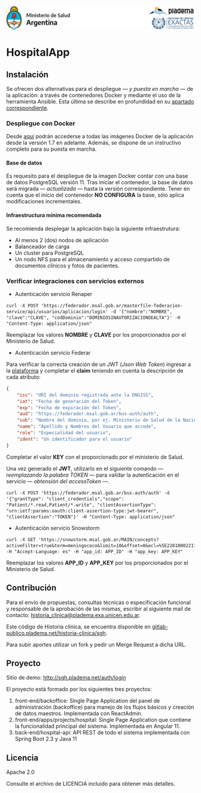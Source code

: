 ![Historia Clinica](documentacion/images/HC-logo.png)

# HospitalApp

## Instalación
Se ofrecen dos alternativas para el despliegue — *y puesta en marcha* — de la aplicación: a través de contenedores Docker y mediante el uso de la herramienta Ansible. Esta última se describe en profundidad en su [apartado correspondiente](/sgh-ansible/README.md).

### Despliegue con Docker
Desde [aquí](https://hub.docker.com/r/historiaclinica/hsi) podrán accederse a todas las imágenes Docker de la aplicación desde la versión 1.7 en adelante. Además, se dispone de un instructivo completo para su puesta en marcha. 

#### Base de datos
Es requesito para el despliegue de la imagen Docker contar con una base de datos PostgreSQL versión 11. Tras iniciar el contenedor, la base de datos será migrada — *actualizada* — hasta la versión correspondiente. Tener en cuenta que el inicio del contenedor **NO CONFIGURA** la base, sólo aplica modificaciones incrementales.

#### Infraestructura mínima recomendada
Se recomienda desplegar la aplicación bajo la siguiente infraestrutura:
* Al menos 2 (dos) nodos de aplicación
* Balanceador de carga
* Un cluster para PostgreSQL
* Un nodo NFS para el almacenamiento y acceso compartido de documentos clínicos y fotos de pacientes. 

### Verificar integraciones con servicios externos

* Autenticación servicio Renaper

```shell
curl -X POST 'https://federador.msal.gob.ar/masterfile-federacion-service/api/usuarios/aplicacion/login' -d '{"nombre":"NOMBRE", "clave":"CLAVE", "codDominio":"DOMINIOSINAUTORIZACIONDEALTA"}' -H "Content-Type: application/json"
```

Reemplazar los valores **NOMBRE** y **CLAVE** por los proporcionados por el Ministerio de Salud.


* Autenticación servicio Federar 

Para verificar la correcta creación de un JWT (*Json Web Token*) ingresar a la [plataforma](http://jwtbuilder.jamiekurtz.com/) y completar el **claim** teniendo en cuenta la descripción de cada atributo:

```json
{
	"iss": "URI del dominio registrada ante la DNGISS",
	"iat": "Fecha de generación del Token", 
	"exp": "Fecha de expiración del Token",
	"aud": "https://federador.msal.gob.ar/bus-auth/auth",
	"sub": "Nombre del dominio, por ej. Ministerio de Salud de la Nación",
	"name": "Apellido y Nombres del Usuario que accede",
	"role": "Especialidad del usuario",
	"ident": "Un identificador para el usuario"
}
```

Completar el valor **KEY** con el proporcionado por el ministerio de Salud.

Una vez generado el **JWT**, utilizarlo en el siguiente comando — *reemplazando la palabra TOKEN* — para validar la autenticación en el servicio — *obtensión del accessToken* —.

```shell
curl -X POST 'https://federador.msal.gob.ar/bus-auth/auth' -d '{"grantType": "client_credentials","scope": "Patient/*.read,Patient/*.write", "clientAssertionType": "urn:ietf:params:oauth:client-assertion-type:jwt-bearer", "clientAssertion":"TOKEN"}' -H "Content-Type: application/json"
```

* Autenticación servicio Snowstorm

```shell
curl -X GET 'https://snowstorm.msal.gob.ar/MAIN/concepts?activeFilter=true&term=meningococo&limit=10&offset=0&ecl=%5E2281000221106' -H "Accept-Language: es" -H "app_id: APP_ID" -H "app_key: APP_KEY"
```

Reemplazar los valores **APP_ID** y **APP_KEY** por los proporcionados por el Ministerio de Salud.

## Contribución

Para el envío de propuestas, consultas técnicas o especificación funcional y responsable de la aprobación de las mismas, escribir al siguiente mail de contacto: historia_clinica@pladema.exa.unicen.edu.ar. 
    
Este código de Historia clínica, se encuentra  disponible en [gitlab-publico.pladema.net/historia-clinica/sgh](http://gitlab-publico.pladema.net/historia-clinica/sgh). 
    
Para subir aportes utilizar un fork y pedir un Merge Request a dicha URL.

## Proyecto

Sitio de demo: http://sgh.pladema.net/auth/login

El proyecto está formado por los siguientes tres proyectos:

1. front-end/backoffice: Single Page Application del panel de administración (backoffice) para manejo de los flujos básicos y creación de datos maestros. Implementada con ReactAdmin.
2. front-end/apps/projects/hospital: Single Page Application que contiene la funcionalidad principal del sistema. Implementada en Angular 11.
3. back-end/hospital-api: API REST de todo el sistema implementada con Spring Boot 2.3 y Java 11

## Licencia

Apache 2.0

Consulte el archivo de LICENCIA incluido para obtener más detalles.


